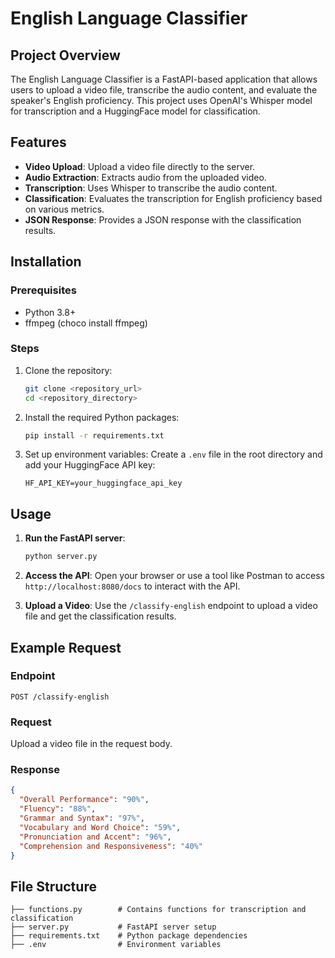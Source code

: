 # English Language Classifier

## Project Overview

The English Language Classifier is a FastAPI-based application that allows users to upload a video file, transcribe the audio content, and evaluate the speaker's English proficiency. This project uses OpenAI's Whisper model for transcription and a HuggingFace model for classification.

## Features

- **Video Upload**: Upload a video file directly to the server.
- **Audio Extraction**: Extracts audio from the uploaded video.
- **Transcription**: Uses Whisper to transcribe the audio content.
- **Classification**: Evaluates the transcription for English proficiency based on various metrics.
- **JSON Response**: Provides a JSON response with the classification results.

## Installation

### Prerequisites

- Python 3.8+
- ffmpeg (choco install ffmpeg)

### Steps

1. Clone the repository:
    ```bash
    git clone <repository_url>
    cd <repository_directory>
    ```

2. Install the required Python packages:
    ```bash
    pip install -r requirements.txt
    ```

3. Set up environment variables:
    Create a `.env` file in the root directory and add your HuggingFace API key:
    ```
    HF_API_KEY=your_huggingface_api_key
    ```

## Usage

1. **Run the FastAPI server**:
    ```bash
    python server.py
    ```

2. **Access the API**:
    Open your browser or use a tool like Postman to access `http://localhost:8080/docs` to interact with the API.

3. **Upload a Video**:
    Use the `/classify-english` endpoint to upload a video file and get the classification results.

## Example Request

### Endpoint

`POST /classify-english`

### Request

Upload a video file in the request body.

### Response

```json
{
  "Overall Performance": "90%",
  "Fluency": "88%",
  "Grammar and Syntax": "97%",
  "Vocabulary and Word Choice": "59%",
  "Pronunciation and Accent": "96%",
  "Comprehension and Responsiveness": "40%"
}
```

## File Structure

```
├── functions.py        # Contains functions for transcription and classification
├── server.py           # FastAPI server setup
├── requirements.txt    # Python package dependencies
├── .env                # Environment variables
```
